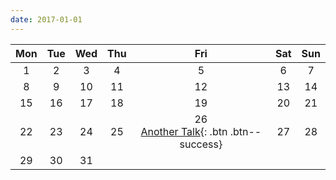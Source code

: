 ```yaml
---
date: 2017-01-01
---
```

| Mon | Tue | Wed | Thu | Fri | Sat | Sun |
|:-------:|:-------:|:-------:|:-------:|:-------:|:-------:|:-------:|
|1 |2 |3 |4 |5|6| 7   |
| 8   | 9   | 10   | 11   | 12   | 13   | 14   |
| 15   | 16   | 17   | 18   | 19   | 20   | 21   |
| 22   | 23   | 24   | 25   | 26 <br /> [Another Talk](/events/teksystems/){: .btn .btn--success}  | 27   | 28   |
| 29   | 30   | 31   | | | | |


